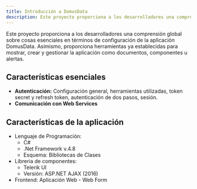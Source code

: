 ```yaml
---
title: Introducción a DomusData
description: Este proyecto proporciona a los desarrolladores una comprensión global sobre cosas esenciales en términos de configuración de la aplicación DomusData. Asimismo, proporciona herramientas ya establecidas para mostrar, crear y gestionar la aplicación como documentos, componentes.
---
```


Este proyecto proporciona a los desarrolladores una comprensión global sobre cosas esenciales en términos de configuración de la aplicación DomusData. Asimismo, proporciona herramientas ya establecidas para mostrar, crear y gestionar la aplicación como documentos, componentes u alertas.

## Características esenciales

- **Autenticación:** Configuración general, herramientas utilizadas, token secret y refresh token, autenticación de dos pasos, sesión.
- **Comunicación con Web Services**

## Características de la aplicación

- Lenguaje de Programación:
  - C#
  - .Net Framework v.4.8
  - Esquema: Bibliotecas de Clases
- Líbreria de componentes: 
  - Telerik UI
  - Versión: ASP.NET AJAX (2016)
- Frontend: Aplicación Web - Web Form